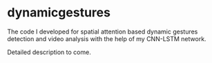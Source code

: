 # dynamicgestures
The code I developed for spatial attention based dynamic gestures detection and video analysis with the help of my CNN-LSTM network.

Detailed description to come. 
